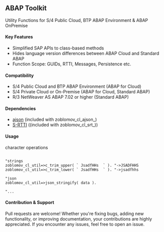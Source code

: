 ## ABAP Toolkit
Utility Functions for S/4 Public Cloud, BTP ABAP Environment & ABAP OnPremise

#### Key Features
* Simplified SAP APIs to class-based methods
* Hides language version differences between ABAP Cloud and Standard ABAP
* Function Scope: GUIDs, RTTI, Messages, Persistence etc.

#### Compatibility
* S/4 Public Cloud and BTP ABAP Environment (ABAP for Cloud)
* S/4 Private Cloud or On-Premise (ABAP for Cloud, Standard ABAP)
* R/3 NetWeaver AS ABAP 7.02 or higher (Standard ABAP)

#### Dependencies
* [ajson](https://github.com/sbcgua/ajson) (included with zoblomov_cl_ajson_)
* [S-RTTI](https://github.com/sandraros/S-RTTI) ((included with zoblomov_cl_srt_))
  
#### Usage

character operations
```abap

"strings
zoblomov_cl_util=>c_trim_upper( ` JsadfHHs  ` ). "->JSADFHHS
zoblomov_cl_util=>c_trim_lower( ` JsadfHHs  ` ). "->jsadfhhs

"json
zoblomov_cl_util=>json_stringify( data ).

"...
```

#### Contribution & Support
Pull requests are welcome! Whether you're fixing bugs, adding new functionality, or improving documentation, your contributions are highly appreciated. If you encounter any issues, feel free to open an issue.
